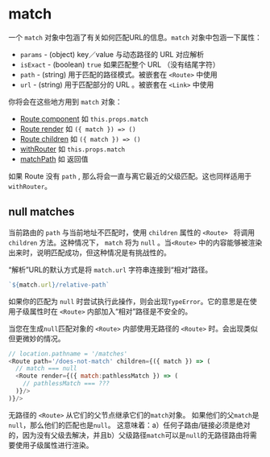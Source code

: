# match

一个 `match` 对象中包涵了有关如何匹配URL的信息。`match`  对象中包涵一下属性：

- `params` - (object) key／value 与动态路径的 URL 对应解析
- `isExact` - (boolean) `true`  如果匹配整个 URL （没有结尾字符）
- `path` - (string)  用于匹配的路径模式。被嵌套在 `<Route>` 中使用
- `url` - (string)  用于匹配部分的 URL 。被嵌套在 `<Link>` 中使用

你将会在这些地方用到 `match` 对象：

- [Route component](./Route.md#component) 如 `this.props.match`
- [Route render](./Route.md#render-func) 如 `({ match }) => ()`
- [Route children](./Route.md#children-func) 如 `({ match }) => ()`
- [withRouter](./withRouter.md) 如 `this.props.match`
- [matchPath](./matchPath.md) 如  返回值

如果 Route 没有 `path` , 那么将会一直与离它最近的父级匹配。这也同样适用于`withRouter`。

## null matches

当前路由的 `path` 与当前地址不匹配时，使用 `children`  属性的 `<Route> ` 将调用 `children` 方法。这种情况下， `match` 将为 `null` 。当`<Route>` 中的内容能够被渲染出来时，说明匹配成功，但这种情况是有挑战性的。

“解析”URL的默认方式是将 `match.url` 字符串连接到“相对”路径。

```js
`${match.url}/relative-path`
```

如果你的匹配为 `null` 时尝试执行此操作，则会出现`TypeError`。它的意思是在使用子级属性时在 `<Route>` 内部加入“相对”路径是不安全的。

当您在生成`null`匹配对象的 `<Route>` 内部使用无路径的 `<Route>` 时。会出现类似但更微妙的情况。

```js
// location.pathname = '/matches'
<Route path='/does-not-match' children={({ match }) => (
  // match === null
  <Route render={({ match:pathlessMatch }) => (
    // pathlessMatch === ???
  )}/>
)}/>
```

无路径的 `<Route>` 从它们的父节点继承它们的`match`对象。 如果他们的父`match`是`null`，那么他们的匹配也是`null`。 这意味着：a）任何子路由/链接必须是绝对的，因为没有父级去解决，并且b）父级路径`match`可以是`null`的无路径路由将需要使用子级属性进行渲染。
